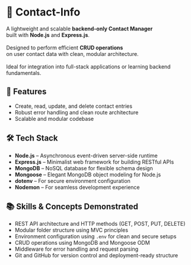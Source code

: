 # 📇 Contact-Info 

A lightweight and scalable **backend-only Contact Manager** <br>
built with **Node.js** and **Express.js**.<br><br>
Designed to perform efficient **CRUD operations**<br>
on user contact data with clean, modular architecture.<br><br>
Ideal for integration into full-stack applications or learning backend fundamentals.

## 🚀 Features
- Create, read, update, and delete contact entries
- Robust error handling and clean route architecture
- Scalable and modular codebase

## 🛠 Tech Stack
- **Node.js** – Asynchronous event-driven server-side runtime
- **Express.js** – Minimalist web framework for building RESTful APIs
- **MongoDB** – NoSQL database for flexible schema design
- **Mongoose** – Elegant MongoDB object modeling for Node.js
- **dotenv** – For secure environment configuration
- **Nodemon** – For seamless development experience

## 📚 Skills & Concepts Demonstrated
- REST API architecture and HTTP methods (GET, POST, PUT, DELETE)
- Modular folder structure using MVC principles
- Environment configuration using `.env` for clean and secure setups
- CRUD operations using MongoDB and Mongoose ODM
- Middleware for error handling and request parsing
- Git and GitHub for version control and deployment-ready structure
